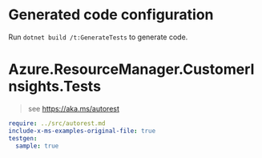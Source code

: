 # Generated code configuration

Run `dotnet build /t:GenerateTests` to generate code.

# Azure.ResourceManager.CustomerInsights.Tests

> see https://aka.ms/autorest
``` yaml
require: ../src/autorest.md
include-x-ms-examples-original-file: true
testgen:
  sample: true
```